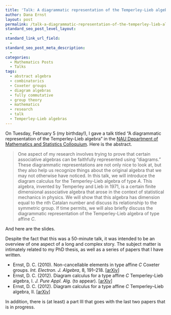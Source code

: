 ```yaml
---
title: 'Talk: A diagrammatic representation of the Temperley-Lieb algebra'
author: Dana Ernst
layout: post
permalink: /talk-a-diagrammatic-representation-of-the-temperley-lieb-algebra/
standard_seo_post_level_layout:
  - 
standard_link_url_field:
  - 
standard_seo_post_meta_description:
  - 
categories:
  - Mathematics Posts
  - Talks
tags:
  - abstract algebra
  - combinatorics
  - Coxeter groups
  - diagram algebras
  - fully commutative
  - group theory
  - mathematics
  - research
  - talk
  - Temperley-Lieb algebras
---
```

On Tuesday, February 5 (my birthday!), I gave a talk titled &#8220;A diagrammatic representation of the Temperley-Lieb algebra&#8221; in the [NAU Department of Mathematics and Statistics Colloquium][1]. Here is the abstract.

> One aspect of my research involves trying to prove that certain associative algebras can be faithfully represented using &#8220;diagrams.&#8221; These diagrammatic representations are not only nice to look at, but they also help us recognize things about the original algebra that we may not otherwise have noticed. In this talk, we will introduce the diagram calculus for the Temperley-Lieb algebra of type $A$. This algebra, invented by Temperley and Lieb in 1971, is a certain finite dimensional associative algebra that arose in the context of statistical mechanics in physics. We will show that this algebra has dimension equal to the nth Catalan number and discuss its relationship to the symmetric group. If time permits, we will also briefly discuss the diagrammatic representation of the Temperley-Lieb algebra of type affine $C$.

And here are the slides.

<div>
</div>

Despite the fact that this was a 50-minute talk, it was intended to be an overview of one aspect of a long and complex story. The subject matter is intimately related to my PhD thesis, as well as a series of papers that I have written.

  * Ernst, D. C. (2010). Non-cancellable elements in type affine $C$ Coxeter groups. *Int. Electron. J. Algebra*, 8, 191–218. [[arXiv][2]]
  * Ernst, D. C. (2012). Diagram calculus for a type affine $C$ Temperley-Lieb algebra, I. *J. Pure Appl. Alg.* (to appear). [[arXiv][3]]
  * Ernst, D. C. (2012). Diagram calculus for a type affine $C$ Temperley&#8211;Lieb algebra, II. [[arXiv][4]]

In addition, there is (at least) a part III that goes with the last two papers that is in progress.

 [1]: http://www.cefns.nau.edu/~falk/seminars/scheduleS13.html
 [2]: http://arxiv.org/abs/0910.0923
 [3]: http://arxiv.org/abs/0910.0925
 [4]: http://arxiv.org/abs/1101.4215